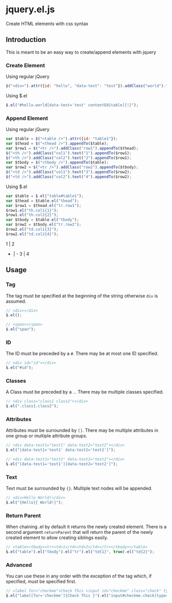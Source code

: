 # jquery.el.js

Create HTML elements with css syntax

## Introduction

This is meant to be an easy way to create/append elements with jquery

### Create Element

Using regular jQuery

```javascript
$("<div>").attr({id: "hello", "data-test": "test"}).addClass("world").text("!").prop({contentEditable: true});
```

Using $.el

```javascript
$.el("#hello.world[data-test='test' contentEditable]{!}");
```

### Append Element

Using regular jQuery

```javascript
var $table = $("<table />").attr({id: "table1"});
var $thead = $("<thead />").appendTo($table);
var $row1 = $("<tr />").addClass("row1").appendTo($thead);
$("<th />").addClass("col1").text("1").appendTo($row1);
$("<th />").addClass("col2").text("2").appendTo($row1);
var $tbody = $("<tbody />").appendTo($table);
var $row2 = $("<tr />").addClass("row2").appendTo($tbody);
$("<td />").addClass("col1").text("3").appendTo($row2);
$("<td />").addClass("col2").text("4").appendTo($row2);
```

Using $.el

```javascript
var $table = $.el("table#table1");
var $thead = $table.el("thead");
var $row1 = $thead.el("tr.row1");
$row1.el("th.col1{1}");
$row1.el("th.col2{2}");
var $tbody = $table.el("tbody");
var $row2 = $tbody.el("tr.row2");
$row2.el("td.col1{3}");
$row2.el("td.col2{4}");
```

1 | 2
- | -
3 | 4

## Usage

### Tag

The tag must be specified at the beginning of the string otherwise `div` is assumed.

```javascript
// <div></div>
$.el();

// <span></span>
$.el("span");
```

### ID

The ID must be preceded by a `#`. There may be at most one ID specified.

```javascript
// <div id="id"></div>
$.el("#id");
```

### Classes

A Class must be preceded by a `.`. There may be multiple classes specified.

```javascript
// <div class="class1 class2"></div>
$.el(".class1.class2");
```

### Attributes

Attributes must be surrounded by `[]`. There may be multiple attributes in one group or multiple attribute groups.

```javascript
// <div data-test1="test1" data-test2="test2"></div>
$.el("[data-test1='test1' data-test2='test2']");

// <div data-test1="test1" data-test2="test2"></div>
$.el("[data-test1='test1'][data-test2='test2']");
```

### Text

Text must be surrounded by `{}`. Multiple text nodes will be appended.

```javascript
// <div>Hello World!</div>
$.el("{Hello}{ World!}");
```

### Return Parent

When chaining .el by default it returns the newly created element. There is a second argument `returnParent` that will return the parent of the newly created element to allow creating siblings easily.

```javascript
// <table><tbody><tr><td>1</td><td>2</td></tr></tbody></table>
$.el("table").el("tbody").el("tr").el("td{1}", true).el("td{2}");
```

### Advanced

You can use these in any order with the exception of the tag which, if specified, must be specified first.

```javascript
// <label for="checkme">Check This <input id="checkme" class="check" type="checkbox" name="checkme" checked="checked" /></label>
$.el("label[for='checkme']{Check This }").el("input#checkme.check[type='checkbox' name='checkme' checked]", true);
```
